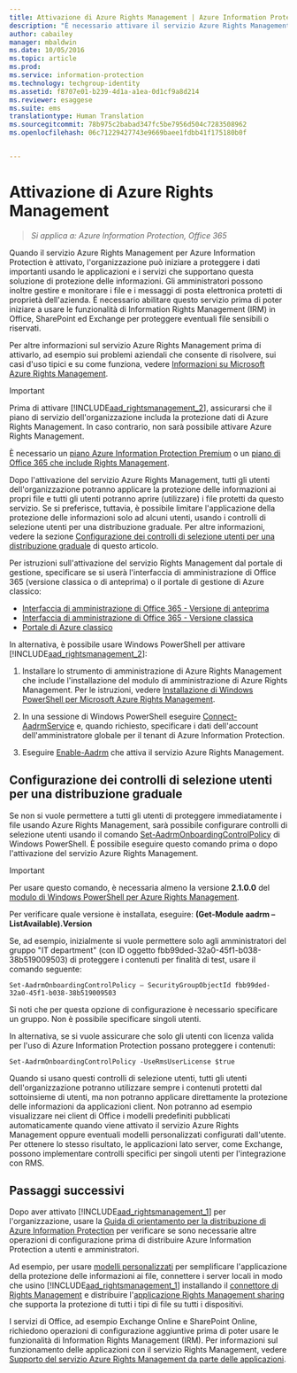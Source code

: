 ```yaml
---
title: Attivazione di Azure Rights Management | Azure Information Protection
description: "È necessario attivare il servizio Azure Rights Management prima che l&quot;organizzazione possa iniziare a proteggere i documenti e i messaggi di posta elettronica usando le applicazioni e i servizi che supportano questa soluzione di protezione delle informazioni."
author: cabailey
manager: mbaldwin
ms.date: 10/05/2016
ms.topic: article
ms.prod: 
ms.service: information-protection
ms.technology: techgroup-identity
ms.assetid: f8707e01-b239-4d1a-a1ea-0d1cf9a8d214
ms.reviewer: esaggese
ms.suite: ems
translationtype: Human Translation
ms.sourcegitcommit: 78b975c2babad347fc5be7956d504c7283508962
ms.openlocfilehash: 06c71229427743e9669baee1fdbb41f175180b0f


---
```


# <a name="activating-azure-rights-management"></a>Attivazione di Azure Rights Management

>*Si applica a: Azure Information Protection, Office 365*

Quando il servizio Azure Rights Management per Azure Information Protection è attivato, l'organizzazione può iniziare a proteggere i dati importanti usando le applicazioni e i servizi che supportano questa soluzione di protezione delle informazioni. Gli amministratori possono inoltre gestire e monitorare i file e i messaggi di posta elettronica protetti di proprietà dell'azienda. È necessario abilitare questo servizio prima di poter iniziare a usare le funzionalità di Information Rights Management (IRM) in Office, SharePoint ed Exchange per proteggere eventuali file sensibili o riservati.

Per altre informazioni sul servizio Azure Rights Management prima di attivarlo, ad esempio sui problemi aziendali che consente di risolvere, sui casi d'uso tipici e su come funziona, vedere [Informazioni su Microsoft Azure Rights Management](../understand-explore/what-is-azure-rms.md).

> [!IMPORTANT]
> Prima di attivare [!INCLUDE[aad_rightsmanagement_2](../includes/aad_rightsmanagement_2_md.md)], assicurarsi che il piano di servizio dell'organizzazione includa la protezione dati di Azure Rights Management. In caso contrario, non sarà possibile attivare Azure Rights Management.
>
> È necessario un [piano Azure Information Protection Premium](https://www.microsoft.com/en-us/cloud-platform/azure-information-protection-pricing) o un [piano di Office 365 che include Rights Management](http://download.microsoft.com/download/E/C/F/ECF42E71-4EC0-48FF-AA00-577AC14D5B5C/Azure_Information_Protection_licensing_datasheet_EN-US.pdf).

Dopo l'attivazione del servizio Azure Rights Management, tutti gli utenti dell'organizzazione potranno applicare la protezione delle informazioni ai propri file e tutti gli utenti potranno aprire (utilizzare) i file protetti da questo servizio. Se si preferisce, tuttavia, è possibile limitare l'applicazione della protezione delle informazioni solo ad alcuni utenti, usando i controlli di selezione utenti per una distribuzione graduale. Per altre informazioni, vedere la sezione [Configurazione dei controlli di selezione utenti per una distribuzione graduale](#configuring-onboarding-controls-for-a-phased-deployment) di questo articolo.

Per istruzioni sull'attivazione del servizio Rights Management dal portale di gestione, specificare se si userà l'interfaccia di amministrazione di Office 365 (versione classica o di anteprima) o il portale di gestione di Azure classico:


- [Interfaccia di amministrazione di Office 365 - Versione di anteprima](activate-office365-preview.md)
- [Interfaccia di amministrazione di Office 365 - Versione classica](activate-office365-classic.md)
- [Portale di Azure classico](activate-azure-classic.md)

In alternativa, è possibile usare Windows PowerShell per attivare [!INCLUDE[aad_rightsmanagement_2](../includes/aad_rightsmanagement_2_md.md)]:

1. Installare lo strumento di amministrazione di Azure Rights Management che include l'installazione del modulo di amministrazione di Azure Rights Management. Per le istruzioni, vedere [Installazione di Windows PowerShell per Microsoft Azure Rights Management](../deploy-use/install-powershell.md).

2. In una sessione di Windows PowerShell eseguire [Connect-AadrmService](https://msdn.microsoft.com/library/windowsazure/dn629415.aspx) e, quando richiesto, specificare i dati dell'account dell'amministratore globale per il tenant di Azure Information Protection.

3. Eseguire [Enable-Aadrm](http://msdn.microsoft.com/library/windowsazure/dn629412.aspx) che attiva il servizio Azure Rights Management.

## <a name="configuring-onboarding-controls-for-a-phased-deployment"></a>Configurazione dei controlli di selezione utenti per una distribuzione graduale
Se non si vuole permettere a tutti gli utenti di proteggere immediatamente i file usando Azure Rights Management, sarà possibile configurare controlli di selezione utenti usando il comando [Set-AadrmOnboardingControlPolicy](http://msdn.microsoft.com/library/azure/dn857521.aspx) di Windows PowerShell. È possibile eseguire questo comando prima o dopo l'attivazione del servizio Azure Rights Management.

> [!IMPORTANT]
> Per usare questo comando, è necessaria almeno la versione **2.1.0.0** del [modulo di Windows PowerShell per Azure Rights Management](http://go.microsoft.com/fwlink/?LinkId=257721).
>
> Per verificare quale versione è installata, eseguire: **(Get-Module aadrm –ListAvailable).Version**

Se, ad esempio, inizialmente si vuole permettere solo agli amministratori del gruppo "IT department" (con ID oggetto fbb99ded-32a0-45f1-b038-38b519009503) di proteggere i contenuti per finalità di test, usare il comando seguente:

```
Set-AadrmOnboardingControlPolicy – SecurityGroupObjectId fbb99ded-32a0-45f1-b038-38b519009503
```
Si noti che per questa opzione di configurazione è necessario specificare un gruppo. Non è possibile specificare singoli utenti.

In alternativa, se si vuole assicurare che solo gli utenti con licenza valida per l'uso di Azure Information Protection possano proteggere i contenuti:

```
Set-AadrmOnboardingControlPolicy -UseRmsUserLicense $true
```
Quando si usano questi controlli di selezione utenti, tutti gli utenti dell'organizzazione potranno utilizzare sempre i contenuti protetti dal sottoinsieme di utenti, ma non potranno applicare direttamente la protezione delle informazioni da applicazioni client. Non potranno ad esempio visualizzare nei client di Office i modelli predefiniti pubblicati automaticamente quando viene attivato il servizio Azure Rights Management oppure eventuali modelli personalizzati configurati dall'utente.  Per ottenere lo stesso risultato, le applicazioni lato server, come Exchange, possono implementare controlli specifici per singoli utenti per l'integrazione con RMS.


## <a name="next-steps"></a>Passaggi successivi
Dopo aver attivato [!INCLUDE[aad_rightsmanagement_1](../includes/aad_rightsmanagement_1_md.md)] per l'organizzazione, usare la [Guida di orientamento per la distribuzione di Azure Information Protection](../plan-design/deployment-roadmap.md) per verificare se sono necessarie altre operazioni di configurazione prima di distribuire Azure Information Protection a utenti e amministratori. 

Ad esempio, per usare [modelli personalizzati](configure-custom-templates.md) per semplificare l'applicazione della protezione delle informazioni ai file, connettere i server locali in modo che usino [!INCLUDE[aad_rightsmanagement_1](../includes/aad_rightsmanagement_1_md.md)] installando il [connettore di Rights Management](deploy-rms-connector.md) e distribuire l'[applicazione Rights Management sharing](../rms-client/sharing-app-windows.md) che supporta la protezione di tutti i tipi di file su tutti i dispositivi. 

I servizi di Office, ad esempio Exchange Online e SharePoint Online, richiedono operazioni di configurazione aggiuntive prima di poter usare le funzionalità di Information Rights Management (IRM). Per informazioni sul funzionamento delle applicazioni con il servizio Rights Management, vedere [Supporto del servizio Azure Rights Management da parte delle applicazioni](../understand-explore/applications-support.md).




<!--HONumber=Nov16_HO1-->


